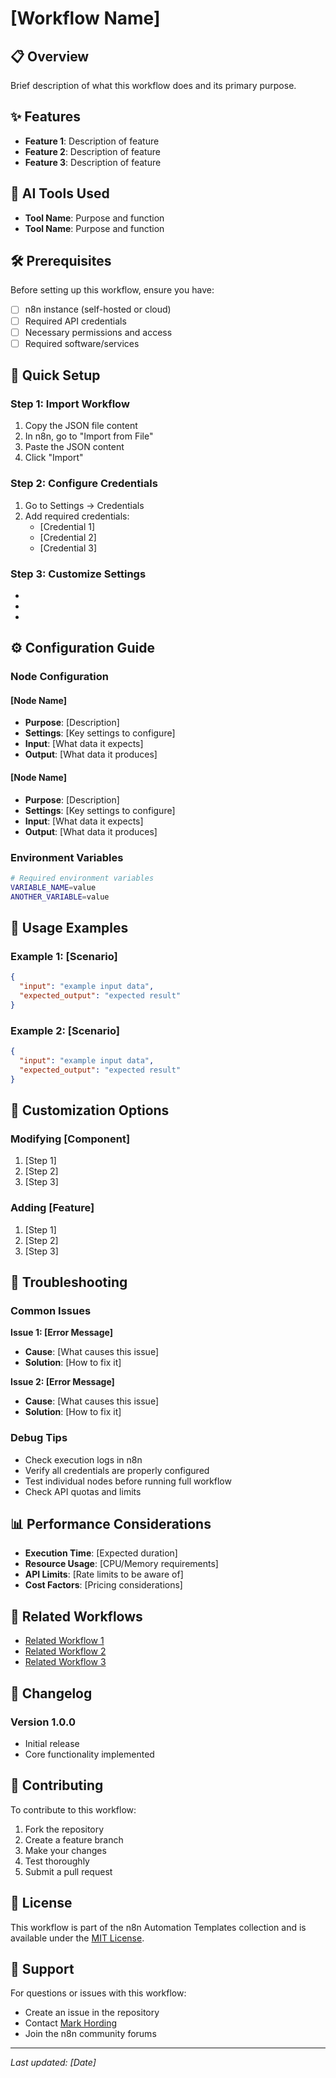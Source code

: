 # [Workflow Name]

## 📋 Overview

Brief description of what this workflow does and its primary purpose.

## ✨ Features

- **Feature 1**: Description of feature
- **Feature 2**: Description of feature
- **Feature 3**: Description of feature

## 🤖 AI Tools Used

- **Tool Name**: Purpose and function
- **Tool Name**: Purpose and function

## 🛠️ Prerequisites

Before setting up this workflow, ensure you have:

- [ ] n8n instance (self-hosted or cloud)
- [ ] Required API credentials
- [ ] Necessary permissions and access
- [ ] Required software/services

## 🚀 Quick Setup

### Step 1: Import Workflow
1. Copy the JSON file content
2. In n8n, go to "Import from File"
3. Paste the JSON content
4. Click "Import"

### Step 2: Configure Credentials
1. Go to Settings → Credentials
2. Add required credentials:
   - [Credential 1]
   - [Credential 2]
   - [Credential 3]

### Step 3: Customize Settings
- [Setting 1]: [Description]
- [Setting 2]: [Description]
- [Setting 3]: [Description]

## ⚙️ Configuration Guide

### Node Configuration

#### [Node Name]
- **Purpose**: [Description]
- **Settings**: [Key settings to configure]
- **Input**: [What data it expects]
- **Output**: [What data it produces]

#### [Node Name]
- **Purpose**: [Description]
- **Settings**: [Key settings to configure]
- **Input**: [What data it expects]
- **Output**: [What data it produces]

### Environment Variables
```bash
# Required environment variables
VARIABLE_NAME=value
ANOTHER_VARIABLE=value
```

## 📖 Usage Examples

### Example 1: [Scenario]
```json
{
  "input": "example input data",
  "expected_output": "expected result"
}
```

### Example 2: [Scenario]
```json
{
  "input": "example input data",
  "expected_output": "expected result"
}
```

## 🔧 Customization Options

### Modifying [Component]
1. [Step 1]
2. [Step 2]
3. [Step 3]

### Adding [Feature]
1. [Step 1]
2. [Step 2]
3. [Step 3]

## 🐛 Troubleshooting

### Common Issues

**Issue 1: [Error Message]**
- **Cause**: [What causes this issue]
- **Solution**: [How to fix it]

**Issue 2: [Error Message]**
- **Cause**: [What causes this issue]
- **Solution**: [How to fix it]

### Debug Tips
- Check execution logs in n8n
- Verify all credentials are properly configured
- Test individual nodes before running full workflow
- Check API quotas and limits

## 📊 Performance Considerations

- **Execution Time**: [Expected duration]
- **Resource Usage**: [CPU/Memory requirements]
- **API Limits**: [Rate limits to be aware of]
- **Cost Factors**: [Pricing considerations]

## 🔗 Related Workflows

- [Related Workflow 1](link)
- [Related Workflow 2](link)
- [Related Workflow 3](link)

## 📝 Changelog

### Version 1.0.0
- Initial release
- Core functionality implemented

## 🤝 Contributing

To contribute to this workflow:
1. Fork the repository
2. Create a feature branch
3. Make your changes
4. Test thoroughly
5. Submit a pull request

## 📄 License

This workflow is part of the n8n Automation Templates collection and is available under the [MIT License](../LICENSE).

## 📧 Support

For questions or issues with this workflow:
- Create an issue in the repository
- Contact [Mark Hording](mailto:markhording@gmail.com)
- Join the n8n community forums

---

*Last updated: [Date]*
